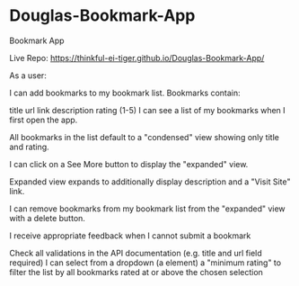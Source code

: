 # Douglas-Bookmark-App
Bookmark App

Live Repo: https://thinkful-ei-tiger.github.io/Douglas-Bookmark-App/

As a user:

I can add bookmarks to my bookmark list. Bookmarks contain:

title url link description rating (1-5) I can see a list of my bookmarks when I first open the app.

All bookmarks in the list default to a "condensed" view showing only title and rating.

I can click on a See More button to display the "expanded" view.

Expanded view expands to additionally display description and a "Visit Site" link.

I can remove bookmarks from my bookmark list from the "expanded" view with a delete button.

I receive appropriate feedback when I cannot submit a bookmark

Check all validations in the API documentation (e.g. title and url field required) I can select from a dropdown (a element) a "minimum rating" to filter the list by all bookmarks rated at or above the chosen selection
